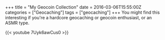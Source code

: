 +++
title = "My Geocoin Collection"
date = 2016-03-06T15:55:00Z
categories = ["Geocaching"]
tags = ["geocaching"]
+++
You might find this interesting if you're a hardcore geocaching or geocoin enthusiast, or an ASMR type. 

{{< youtube 7Uyk6awCus0 >}}